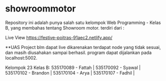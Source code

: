 # showroommotor

Repository ini adalah punya salah satu kelompok Web Programming - Kelas B, 
yang membahas tentang Showroom motor.
terdiri dari :

Live View https://festive-poitras-91aec2.netlify.app/

**UAS
Project blm dapat live dikarenakan terdapat node yang tidak sesuai, dan masih diusahakan sampai berhasil.
program dapat dijalankan pada localhost:5002.

Kelompok 23 Kelas B:
535170089 - Fattah |
535170092 - Syawal |
535170102 - Brandon |
535170104 - Arya |
535170107 - Fadhil |
